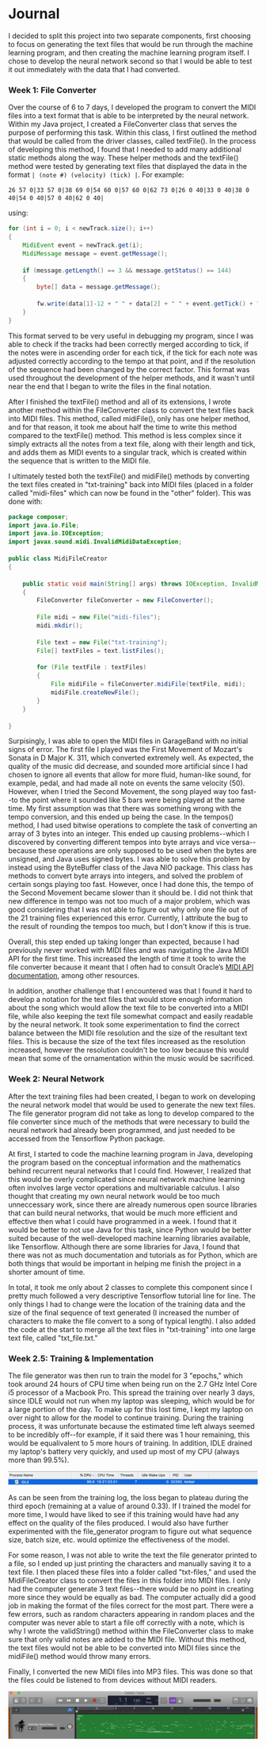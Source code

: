 # Journal

I decided to split this project into two separate components, first choosing to focus on generating the text files that would be run through the machine learning program, and then creating the machine learning program itself. I chose to develop the neural network second so that I would be able to test it out immediately with the data that I had converted.


### Week 1: File Converter

Over the course of 6 to 7 days, I developed the program to convert the MIDI files into a text format that is able to be interpreted by the neural network. Within my Java project, I created a FileConverter class that serves the purpose of performing this task. Within this class, I first outlined the method that would be called from the driver classes, called textFile(). In the process of developing this method, I found that I needed to add many additional static methods along the way. These helper methods and the textFile() method were tested by generating text files that displayed the data in the format `| (note #) (velocity) (tick) |`. For example:

```
26 57 0|33 57 0|38 69 0|54 60 0|57 60 0|62 73 0|26 0 40|33 0 40|38 0 40|54 0 40|57 0 40|62 0 40|
```

using:

```java
for (int i = 0; i < newTrack.size(); i++)
{
    MidiEvent event = newTrack.get(i);
    MidiMessage message = event.getMessage();
    
    if (message.getLength() == 3 && message.getStatus() == 144)
    {
        byte[] data = message.getMessage();
            
        fw.write(data[1]-12 + " " + data[2] + " " + event.getTick() + " | ");
    }
}
```

This format served to be very useful in debugging my program, since I was able to check if the tracks had been correctly merged according to tick, if the notes were in ascending order for each tick, if the tick for each note was adjusted correctly according to the tempo at that point, and if the resolution of the sequence had been changed by the correct factor. This format was used throughout the development of the helper methods, and it wasn't until near the end that I began to write the files in the final notation.

After I finished the textFile() method and all of its extensions, I wrote another method within the FileConverter class to convert the text files back into MIDI files. This method, called midiFile(), only has one helper method, and for that reason, it took me about half the time to write this method compared to the textFile() method. This method is less complex since it simply extracts all the notes from a text file, along with their length and tick, and adds them as MIDI events to a singular track, which is created within the sequence that is written to the MIDI file.

I ultimately tested both the textFile() and midiFile() methods by converting the text files created in "txt-training" back into MIDI files (placed in a folder called "midi-files" which can now be found in the "other" folder). This was done with:

```java
package composer;
import java.io.File;
import java.io.IOException;
import javax.sound.midi.InvalidMidiDataException;

public class MidiFileCreator
{
	
	public static void main(String[] args) throws IOException, InvalidMidiDataException
	{
		FileConverter fileConverter = new FileConverter();
		
		File midi = new File("midi-files");
		midi.mkdir();
		
		File text = new File("txt-training");
		File[] textFiles = text.listFiles();
		
		for (File textFile : textFiles)
		{
			File midiFile = fileConverter.midiFile(textFile, midi);
			midiFile.createNewFile();
		}
	}
	
}
```

Surpisingly, I was able to open the MIDI files in GarageBand with no initial signs of error. The first file I played was the First Movement of Mozart's Sonata in D Major K. 311, which converted extremely well. As expected, the quality of the music did decrease, and sounded more artificial since I had chosen to ignore all events that allow for more fluid, human-like sound, for example, pedal, and had made all note on events the same velocity (50). However, when I tried the Second Movement, the song played way too fast--to the point where it sounded like 5 bars were being played at the same time. My first assumption was that there was something wrong with the tempo conversion, and this ended up being the case. In the tempos() method, I had used bitwise operations to complete the task of converting an array of 3 bytes into an integer. This ended up causing problems--which I discovered by converting different tempos into byte arrays and vice versa--because these operations are only supposed to be used when the bytes are unsigned, and Java uses signed bytes. I was able to solve this problem by instead using the ByteBuffer class of the Java NIO package. This class has methods to convert byte arrays into integers, and solved the problem of certain songs playing too fast. However, once I had done this, the tempo of the Second Movement became slower than it should be. I did not think that new difference in tempo was not too much of a major problem, which was good considering that I was not able to figure out why only one file out of the 21 training files experienced this error. Currently, I attribute the bug to the result of rounding the tempos too much, but I don't know if this is true.

Overall, this step ended up taking longer than expected, because I had previously never worked with MIDI files and was navigating the Java MIDI API for the first time. This increased the length of time it took to write the file converter because it meant that I often had to consult Oracle’s [MIDI API documentation](https://docs.oracle.com/javase/7/docs/api/javax/sound/midi/package-summary.html), among other resources. 

In addition, another challenge that I encountered was that I found it hard to develop a notation for the text files that would store enough information about the song which would allow the text file to be converted into a MIDI file, while also keeping the text file somewhat compact and easily readable by the neural network. It took some experimentation to find the correct balance between the MIDI file resolution and the size of the resultant text files. This is because the size of the text files increased as the resolution increased, however the resolution couldn't be too low because this would mean that some of the ornamentation within the music would be sacrificed.


### Week 2: Neural Network

After the text training files had been created, I began to work on developing the neural network model that would be used to generate the new text files. The file generator program did not take as long to develop compared to the file converter since much of the methods that were necessary to build the neural network had already been programmed, and just needed to be accessed from the Tensorflow Python package.

At first, I started to code the machine learning program in Java, developing the program based on the conceptual information and the mathematics behind recurrent neural networks that I could find. However, I realized that this would be overly complicated since neural network machine learning often involves large vector operations and multivariable calculus. I also thought that creating my own neural network would be too much unneccessary work, since there are already numerous open source libraries that can build neural networks, that would be much more efficient and effective then what I could have programmed in a week. I found that it would be better to not use Java for this task, since Python would be better suited because of the well-developed machine learning libraries available, like Tensorflow. Although there are some libraries for Java, I found that there was not as much documentation and tutorials as for Python, which are both things that would be important in helping me finish the project in a shorter amount of time.

In total, it took me only about 2 classes to complete this component since I pretty much followed a very descriptive Tensorflow tutorial line for line. The only things I had to change were the location of the training data and the size of the final sequence of text generated (I increased the number of characters to make the file convert to a song of typical length). I also added the code at the start to merge all the text files in "txt-training" into one large text file, called "txt_file.txt."


### Week 2.5: Training & Implementation

The file generator was then run to train the model for 3 "epochs," which took around 24 hours of CPU time when being run on the 2.7 GHz Intel Core i5 processor of a Macbook Pro. This spread the training over nearly 3 days, since IDLE would not run when my laptop was sleeping, which would be for a large portion of the day. To make up for this lost time, I kept my laptop on over night to allow for the model to continue training. During the training process, it was unfortunate because the estimated time left always seemed to be incredibly off--for example, if it said there was 1 hour remaining, this would be equalivalent to 5 more hours of training. In addition, IDLE drained my laptop's battery very quickly, and used up most of my CPU (always more than 99.5%).

![CPU-training](journal-images/CPU-training.png)

As can be seen from the training log, the loss began to plateau during the third epoch (remaining at a value of around 0.33). If I trained the model for more time, I would have liked to see if this training would have had any effect on the quality of the files produced. I would also have further experimented with the file_generator program to figure out what sequence size, batch size, etc. would optimize the effectiveness of the model. 

For some reason, I was not able to write the text the file generator printed to a file, so I ended up just printing the characters and manually saving it to a text file. I then placed these files into a folder called "txt-files," and used the MidiFileCreator class to convert the files in this folder into MIDI files. I only had the computer generate 3 text files--there would be no point in creating more since they would be equally as bad. The computer actually did a good job in making the format of the files correct for the most part. There were a few errors, such as random characters appearing in random places and the computer was never able to start a file off correctly with a note, which is why I wrote the validString() method within the FileConverter class to make sure that only valid notes are added to the MIDI file. Without this method, the text files would not be able to be converted into MIDI files since the midiFile() method would throw many errors.

Finally, I converted the new MIDI files into MP3 files. This was done so that the files could be listened to from devices without MIDI readers.

![MIDI-running](journal-images/MIDI-running.png)

